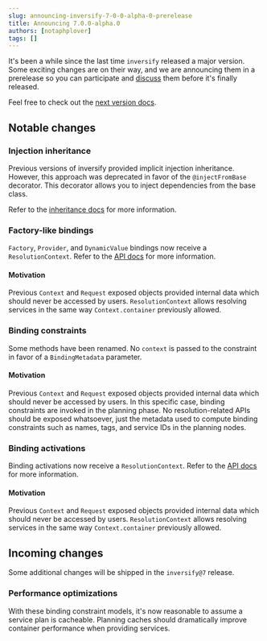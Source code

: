 ```yaml
---
slug: announcing-inversify-7-0-0-alpha-0-prerelease
title: Announcing 7.0.0-alpha.0
authors: [notaphplover]
tags: []
---
```


It's been a while since the last time `inversify` released a major version. Some exciting changes are on their way, and we are announcing them in a prerelease so you can participate and [discuss](https://github.com/inversify/monorepo/discussions/235) them before it's finally released.

<!-- truncate -->

Feel free to check out the [next version docs](/docs/next/introduction/getting-started).

## Notable changes

### Injection inheritance

Previous versions of inversify provided implicit injection inheritance. However, this approach was deprecated in favor of the `@injectFromBase` decorator. This decorator allows you to inject dependencies from the base class.

Refer to the [inheritance docs](/docs/next/fundamentals/inheritance) for more information.

### Factory-like bindings

`Factory`, `Provider`, and `DynamicValue` bindings now receive a `ResolutionContext`. Refer to the [API docs](/docs/next/api/binding-syntax#tofactory) for more information.

#### Motivation

Previous `Context` and `Request` exposed objects provided internal data which should never be accessed by users. `ResolutionContext` allows resolving services in the same way `Context.container` previously allowed.

### Binding constraints

Some methods have been renamed. No `context` is passed to the constraint in favor of a `BindingMetadata` parameter.

#### Motivation

Previous `Context` and `Request` exposed objects provided internal data which should never be accessed by users. In this specific case, binding constraints are invoked in the planning phase. No resolution-related APIs should be exposed whatsoever, just the metadata used to compute binding constraints such as names, tags, and service IDs in the planning nodes.

### Binding activations

Binding activations now receive a `ResolutionContext`. Refer to the [API docs](/docs/next/api/binding-syntax#onactivation) for more information.

#### Motivation

Previous `Context` and `Request` exposed objects provided internal data which should never be accessed by users. `ResolutionContext` allows resolving services in the same way `Context.container` previously allowed.

## Incoming changes

Some additional changes will be shipped in the `inversify@7` release.

### Performance optimizations

With these binding constraint models, it's now reasonable to assume a service plan is cacheable. Planning caches should dramatically improve container performance when providing services.

